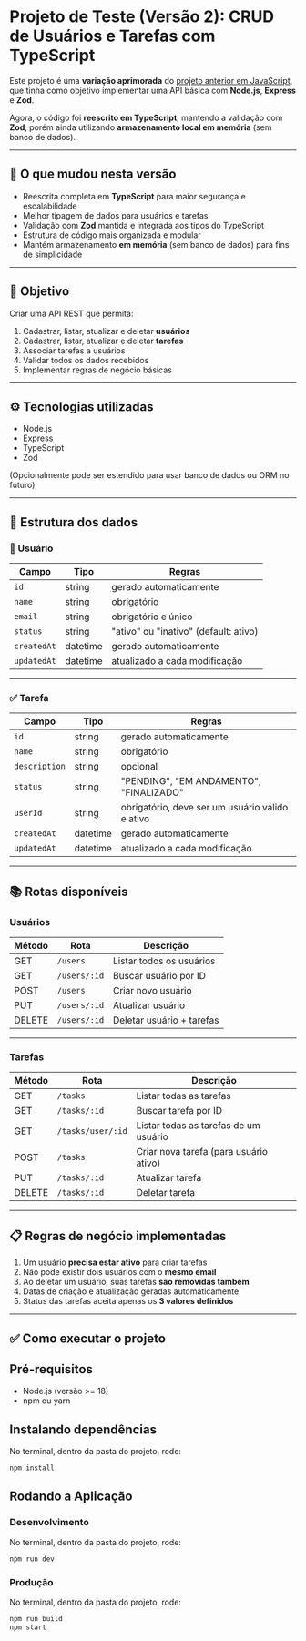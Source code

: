 # Projeto de Teste (Versão 2): CRUD de Usuários e Tarefas com TypeScript

Este projeto é uma **variação aprimorada** do [projeto anterior em JavaScript](https://github.com/vitoledo/crud-usersandtasks-js), que tinha como objetivo implementar uma API básica com **Node.js**, **Express** e **Zod**.  

Agora, o código foi **reescrito em TypeScript**, mantendo a validação com **Zod**, porém ainda utilizando **armazenamento local em memória** (sem banco de dados).  

---

## 🚀 O que mudou nesta versão

- Reescrita completa em **TypeScript** para maior segurança e escalabilidade  
- Melhor tipagem de dados para usuários e tarefas  
- Validação com **Zod** mantida e integrada aos tipos do TypeScript  
- Estrutura de código mais organizada e modular  
- Mantém armazenamento **em memória** (sem banco de dados) para fins de simplicidade  

---

## 🎯 Objetivo

Criar uma API REST que permita:

1. Cadastrar, listar, atualizar e deletar **usuários**
2. Cadastrar, listar, atualizar e deletar **tarefas**
3. Associar tarefas a usuários
4. Validar todos os dados recebidos
5. Implementar regras de negócio básicas

---

## ⚙️ Tecnologias utilizadas

- Node.js  
- Express  
- TypeScript  
- Zod  

(Opcionalmente pode ser estendido para usar banco de dados ou ORM no futuro)

---

## 🧱 Estrutura dos dados

### 🧑 Usuário

| Campo       | Tipo      | Regras                               |
|-------------|-----------|--------------------------------------|
| `id`        | string    | gerado automaticamente               |
| `name`      | string    | obrigatório                          |
| `email`     | string    | obrigatório e único                  |
| `status`    | string    | "ativo" ou "inativo" (default: ativo)|
| `createdAt` | datetime  | gerado automaticamente               |
| `updatedAt` | datetime  | atualizado a cada modificação        |

---

### ✅ Tarefa

| Campo        | Tipo      | Regras                                             |
|--------------|-----------|----------------------------------------------------|
| `id`         | string    | gerado automaticamente                             |
| `name`       | string    | obrigatório                                        |
| `description`| string    | opcional                                           |
| `status`     | string    | "PENDING", "EM ANDAMENTO", "FINALIZADO"            |
| `userId`     | string    | obrigatório, deve ser um usuário válido e ativo    |
| `createdAt`  | datetime  | gerado automaticamente                             |
| `updatedAt`  | datetime  | atualizado a cada modificação                      |

---

## 📚 Rotas disponíveis

### Usuários

| Método | Rota         | Descrição                |
|--------|--------------|--------------------------|
| GET    | `/users`     | Listar todos os usuários |
| GET    | `/users/:id` | Buscar usuário por ID    |
| POST   | `/users`     | Criar novo usuário       |
| PUT    | `/users/:id` | Atualizar usuário        |
| DELETE | `/users/:id` | Deletar usuário + tarefas|

---

### Tarefas

| Método | Rota              | Descrição                             |
|--------|-------------------|---------------------------------------|
| GET    | `/tasks`          | Listar todas as tarefas               |
| GET    | `/tasks/:id`      | Buscar tarefa por ID                  |
| GET    | `/tasks/user/:id` | Listar todas as tarefas de um usuário |
| POST   | `/tasks`          | Criar nova tarefa (para usuário ativo)|
| PUT    | `/tasks/:id`      | Atualizar tarefa                      |
| DELETE | `/tasks/:id`      | Deletar tarefa                        |

---

## 📋 Regras de negócio implementadas

1. Um usuário **precisa estar ativo** para criar tarefas  
2. Não pode existir dois usuários com o **mesmo email**  
3. Ao deletar um usuário, suas tarefas **são removidas também**  
4. Datas de criação e atualização geradas automaticamente  
5. Status das tarefas aceita apenas os **3 valores definidos**  

---

## ✅ Como executar o projeto

## Pré-requisitos

- Node.js (versão >= 18)
- npm ou yarn

## Instalando dependências

No terminal, dentro da pasta do projeto, rode:

```bash
npm install
```

## Rodando a Aplicação

### Desenvolvimento

No terminal, dentro da pasta do projeto, rode:

```bash
npm run dev
```

### Produção

No terminal, dentro da pasta do projeto, rode:

```bash
npm run build
npm start
```
